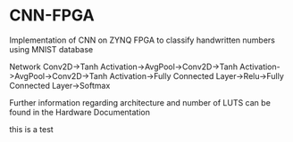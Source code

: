# CNN-FPGA
Implementation of CNN on ZYNQ FPGA to classify handwritten numbers using MNIST database

Network
Conv2D->Tanh Activation->AvgPool->Conv2D->Tanh Activation->AvgPool->Conv2D->Tanh Activation->Fully Connected Layer->Relu->Fully Connected Layer->Softmax

Further information regarding architecture and number of LUTS can be found in the Hardware Documentation

this is a test